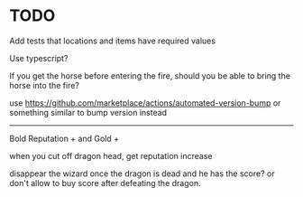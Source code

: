 # TODO

Add tests that locations and items have required values

Use typescript?

If you get the horse before entering the fire, should you be able to bring the horse into the fire?

use https://github.com/marketplace/actions/automated-version-bump or something similar to bump version instead

---

Bold Reputation + and Gold +

when you cut off dragon head, get reputation increase

disappear the wizard once the dragon is dead and he has the score? or don't allow to buy score after defeating the dragon.

